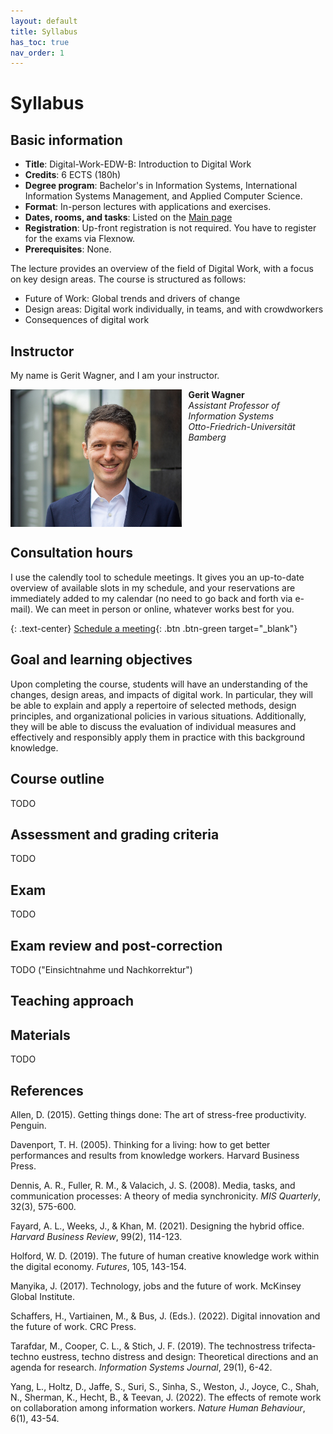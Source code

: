 ```yaml
---
layout: default
title: Syllabus
has_toc: true
nav_order: 1
---
```


# Syllabus

<!-- 
{: .feedback }
"I liked the fact that we were able to work very freely and independently on our problem as a group, but that we were always able to make appointments with Prof. Wagner at very short notice if we had problems or questions. This gave me the impression that we were working we were working *with* the lecturer on the problem and finding the best solution rather than blindly choosing the first solution that came along. In my opinion, working independently on a complex problem is the most important skill that I improved with the help of the project."<br><br>
"The support I received throughout the project was particularly good, as was the opportunity to deal with topics that were not previously available at the university, but which can be extremely important for your professional life." \[[more](evaluations.html)\]
 -->

## Basic information

- **Title**: Digital-Work-EDW-B: Introduction to Digital Work
- **Credits**: 6 ECTS (180h)
- **Degree program**: Bachelor's in Information Systems, International Information Systems Management, and Applied Computer Science.
- **Format**: In-person lectures with applications and exercises.
- **Dates, rooms, and tasks**: Listed on the [Main page](../index.html)
- **Registration**: Up-front registration is not required. You have to register for the exams via Flexnow.
- **Prerequisites**: None.

The lecture provides an overview of the field of Digital Work, with a focus on key design areas.
The course is structured as follows:

- Future of Work: Global trends and drivers of change
- Design areas: Digital work individually, in teams, and with crowdworkers
- Consequences of digital work

## Instructor

My name is Gerit Wagner, and I am your instructor. 
<!-- I enjoy coding, solving programming puzzles, and building tools that are useful for others. In this project, I invite you to contribute to one of my most significant packages: [CoLRev](https://github.com/CoLRev-Environment/colrev){: target="_blank"}.  -->

<img src="../assets/gerit_wagner.jpg" alt="Gerit Wagner (Foto: Tim Kipphan)" style="height: 220px; float: left; padding-right: 10px;">

**Gerit Wagner**  
*Assistant Professor of Information Systems*  
*Otto-Friedrich-Universität Bamberg*

<br style="clear:both">

## Consultation hours

I use the calendly tool to schedule meetings. It gives you an up-to-date overview of available slots in my schedule, and your reservations are immediately added to my calendar (no need to go back and forth via e-mail). We can meet in person or online, whatever works best for you.

{: .text-center}
[Schedule a meeting](https://calendly.com/gerit-wagner/30min){: .btn .btn-green target="_blank"}

## Goal and learning objectives

Upon completing the course, students will have an understanding of the changes, design areas, and impacts of digital work.
In particular, they will be able to explain and apply a repertoire of selected methods, design principles, and organizational policies in various situations.
Additionally, they will be able to discuss the evaluation of individual measures and effectively and responsibly apply them in practice with this background knowledge.

## Course outline

TODO

## Assessment and grading criteria

TODO

## Exam

TODO

## Exam review and post-correction

TODO ("Einsichtnahme und Nachkorrektur")

## Teaching approach

<!-- 
- **Complex Skill Development**: The project focuses on teaching complex skills necessary for modern software development. This includes tackling challenging problems, collaborative coding in teams, and managing a complex development environment using tools such as Python, Git, Continuous Integration, Testing Environments, and Code Quality Tools. To ensure a rich learning experience, we support students throughout the process by asking the right questions and providing the necessary input without removing the inherent challenges.

- **Real-World Impact**: We aim to empower students to make a meaningful impact by contributing to a real-world, publicly accessible Python package. This hands-on experience not only enhances technical skills but also provides a sense of accomplishment and relevance. Additionally, students can add this valuable experience to their CV, showcasing their practical contributions and teamwork skills to potential employers.

- **Diversity, Equity, and Inclusion**: We are committed to creating a safe and inclusive learning environment where all students feel respected and valued. We create a positive learning atmosphere, encouraging questions and contributions from everyone. We encourage diversity and actively work to ensure that every student has equal opportunities to succeed and contribute.

- **Transparent Evaluation and Improvement**: Our [evaluation criteria](syllabus.html#assessment-and-grading-criteria), [course evaluations](https://digital-work-lab.github.io/handbook/docs/30-teaching/30_processes/30.21.evaluations.html#prior-evaluations){: target="_blank"} and [improvement efforts](https://digital-work-lab.github.io/handbook/docs/30-teaching/30_processes/30.22.improvements.html){: target="_blank"} are documented transparently. This ensures that students are aware of how their work is assessed and how the course evolves based on feedback and ongoing refinement efforts. In addition, we develop peer-reviewed teaching materials to solicit feedback from educators outside our program.

 -->
<!-- - link to pedagogical foundations -->

## Materials

TODO

<!-- 
- Slides and notebooks are available on the sub-pages.
- Another important resource is the [documentation of CoLRev](https://colrev-environment.github.io/colrev/){: target="_blank"}, in particular the [environment setup](https://colrev-environment.github.io/colrev/dev_docs/setup.html){: target="_blank"} and the [package development](https://colrev-environment.github.io/colrev/dev_docs/packages.html){: target="_blank"} pages.
-->

## References

<div class="references">
    <p>Allen, D. (2015). Getting things done: The art of stress-free productivity. Penguin.</p>
    <p>Davenport, T. H. (2005). Thinking for a living: how to get better performances and results from knowledge workers. Harvard Business Press.</p>
    <p>Dennis, A. R., Fuller, R. M., & Valacich, J. S. (2008). Media, tasks, and communication processes: A theory of media synchronicity. <i>MIS Quarterly</i>, 32(3), 575-600.</p>
    <p>Fayard, A. L., Weeks, J., & Khan, M. (2021). Designing the hybrid office. <i>Harvard Business Review</i>, 99(2), 114-123.</p>
    <p>Holford, W. D. (2019). The future of human creative knowledge work within the digital economy. <i>Futures</i>, 105, 143-154.</p>
    <p>Manyika, J. (2017). Technology, jobs and the future of work. McKinsey Global Institute.</p>
    <p>Schaffers, H., Vartiainen, M., & Bus, J. (Eds.). (2022). Digital innovation and the future of work. CRC Press.</p>
    <p>Tarafdar, M., Cooper, C. L., & Stich, J. F. (2019). The technostress trifecta‐techno eustress, techno distress and design: Theoretical directions and an agenda for research. <i>Information Systems Journal</i>, 29(1), 6-42.</p>
    <p>Yang, L., Holtz, D., Jaffe, S., Suri, S., Sinha, S., Weston, J., Joyce, C., Shah, N., Sherman, K., Hecht, B., & Teevan, J. (2022). The effects of remote work on collaboration among information workers. <i>Nature Human Behaviour</i>, 6(1), 43-54.</p>
</div>
